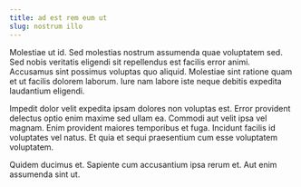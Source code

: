 ```yaml
---
title: ad est rem eum ut
slug: nostrum illo
---
```


Molestiae ut id. Sed molestias nostrum assumenda quae voluptatem sed. Sed nobis veritatis eligendi sit repellendus est facilis error animi. Accusamus sint possimus voluptas quo aliquid. Molestiae sint ratione quam et ut facilis dolorem laborum. Iure nam labore iste neque debitis expedita laudantium eligendi.

Impedit dolor velit expedita ipsam dolores non voluptas est. Error provident delectus optio enim maxime sed ullam ea. Commodi aut velit ipsa vel magnam. Enim provident maiores temporibus et fuga. Incidunt facilis id voluptates vel natus. Et quia et sequi praesentium cum esse voluptatem voluptatem.

Quidem ducimus et. Sapiente cum accusantium ipsa rerum et. Aut enim assumenda sint ut.
